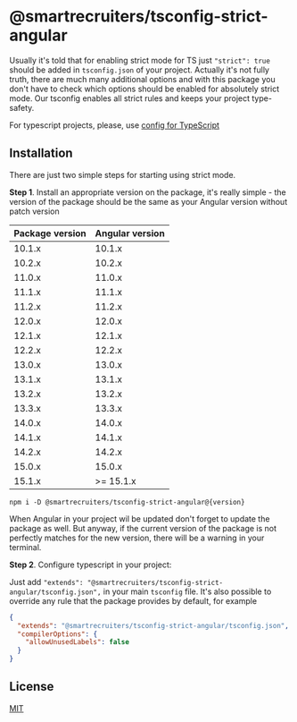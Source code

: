# @smartrecruiters/tsconfig-strict-angular

Usually it's told that for enabling strict mode for TS just `"strict": true` should be added in `tsconfig.json` of your project. Actually it's not fully truth, there are much many additional options and with this package you don't have to check which options should be enabled for absolutely strict mode. Our tsconfig enables all strict rules and keeps your project type-safety.

For typescript projects, please, use [config for TypeScript](https://www.npmjs.com/package/@smartrecruiters/tsconfig-strict)

## Installation

There are just two simple steps for starting using strict mode.

**Step 1**. Install an appropriate version on the package, it's really simple - the version of the package should be the same as your Angular version without patch version

| Package version | Angular version |
| --------------- | :-------------- |
| 10.1.x          | 10.1.x          |
| 10.2.x          | 10.2.x          |
| 11.0.x          | 11.0.x          |
| 11.1.x          | 11.1.x          |
| 11.2.x          | 11.2.x          |
| 12.0.x          | 12.0.x          |
| 12.1.x          | 12.1.x          |
| 12.2.x          | 12.2.x          |
| 13.0.x          | 13.0.x          |
| 13.1.x          | 13.1.x          |
| 13.2.x          | 13.2.x          |
| 13.3.x          | 13.3.x          |
| 14.0.x          | 14.0.x          |
| 14.1.x          | 14.1.x          |
| 14.2.x          | 14.2.x          |
| 15.0.x          | 15.0.x          |
| 15.1.x          | >= 15.1.x       |


```
npm i -D @smartrecruiters/tsconfig-strict-angular@{version}
```

When Angular in your project wil be updated don't forget to update the package as well. But anyway, if the current version of the package is not perfectly matches for the new version, there will be a warning in your terminal.

**Step 2**. Configure typescript in your project:

Just add `"extends": "@smartrecruiters/tsconfig-strict-angular/tsconfig.json",` in your main `tsconfig` file. It's also possible to override any rule that the package provides by default, for example

```json
{
  "extends": "@smartrecruiters/tsconfig-strict-angular/tsconfig.json",
  "compilerOptions": {
    "allowUnusedLabels": false
  }
}
```

## License

[MIT](LICENSE)
